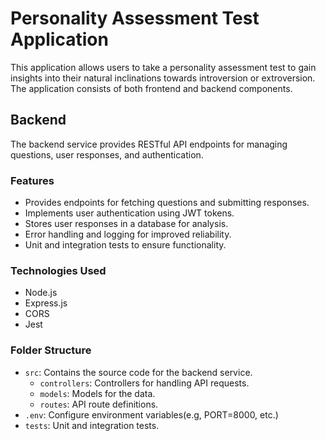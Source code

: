# Personality Assessment Test Application

This application allows users to take a personality assessment test to gain insights into their natural inclinations towards introversion or extroversion. The application consists of both frontend and backend components.

## Backend

The backend service provides RESTful API endpoints for managing questions, user responses, and authentication.

### Features

- Provides endpoints for fetching questions and submitting responses.
- Implements user authentication using JWT tokens.
- Stores user responses in a database for analysis.
- Error handling and logging for improved reliability.
- Unit and integration tests to ensure functionality.

### Technologies Used

- Node.js
- Express.js
- CORS
- Jest

### Folder Structure

- `src`: Contains the source code for the backend service.
  - `controllers`: Controllers for handling API requests.
  - `models`: Models for the data.
  - `routes`: API route definitions.
- `.env`: Configure environment variables(e.g, PORT=8000, etc.)
- `tests`: Unit and integration tests.

